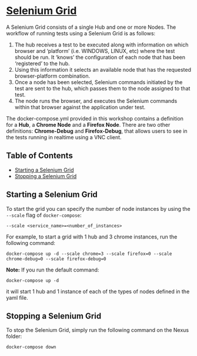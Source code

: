 # [Selenium Grid](http://www.seleniumhq.org/)

A Selenium Grid consists of a single Hub and one or more Nodes. The workflow of running tests using a Selenium Grid is as follows: 

1. The hub receives a test to be executed along with information on which browser and ‘platform’ (i.e. WINDOWS, LINUX, etc) where the test should be run. It ‘knows’ the configuration of each node that has been ‘registered’ to the hub. 
2. Using this information it selects an available node that has the requested browser-platform combination. 
3. Once a node has been selected, Selenium commands initiated by the test are sent to the hub, which passes them to the node assigned to that test. 
4. The node runs the browser, and executes the Selenium commands within that browser against the application under test.


The docker-compose.yml provided in this workshop contains a definition for a **Hub**, a **Chrome Node** and a **Firefox Node**. There are two other definitions: **Chrome-Debug** and **Firefox-Debug**, that allows users to see in the tests running in realtime using a VNC client.


## Table of Contents

* [Starting a Selenium Grid](#starting-a-selenium-grid)
* [Stopping a Selenium Grid](#stopping-a-selenium-grid)


## Starting a Selenium Grid

To start the grid you can specify the number of node instances by using the ```--scale``` flag of ```docker-compose```:

```--scale <service_name>=<number_of_instances>```

For example, to start a grid with 1 hub and 3 chrome instances, run the following command:

```shell
docker-compose up -d --scale chrome=3 --scale firefox=0 --scale chrome-debug=0 --scale firefox-debug=0
```

**Note:** If you run the default command:

```shell
docker-compose up -d
```
it will start 1 hub and 1 instance of each of the types of nodes defined in the yaml file.

## Stopping a Selenium Grid

To stop the Selenium Grid, simply run the following command on the Nexus folder:

```shell
docker-compose down
```

